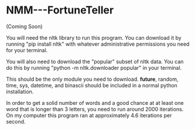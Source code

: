 # NMM---FortuneTeller
(Coming Soon)

You will need the nltk library to run this program. 
You can download it by running "pip install nltk" with whatever administrative permissions you need for your terminal. 

You will also need to download the "popular" subset of nltk data. 
You can do this by running "python -m nltk.downloader popular" in your terminal.

This should be the only module you need to download. 
__future__, random, time, sys, datetime, and binascii should be included in a normal python installation.


In order to get a solid number of words and a good chance at at least one word that is longer than 3 letters, you need to run around 2000 iterations.
On my computer this program ran at approximately 4.6 iterations per second.
